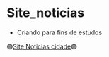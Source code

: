 # Site_noticias
- Criando para fins de estudos

 :purple_circle:<a href="https://projeto.noticias.ninajasmim.site/">Site Noticias cidade</a>:purple_circle:
